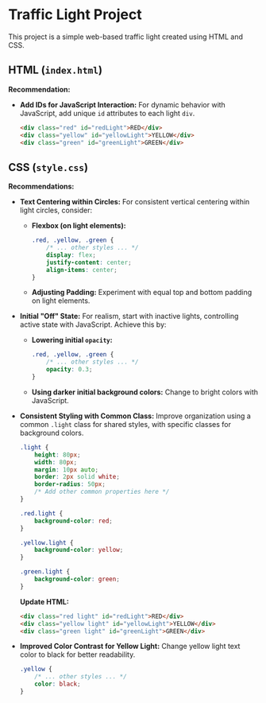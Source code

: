 # Traffic Light Project

This project is a simple web-based traffic light created using HTML and CSS.

## HTML (`index.html`)

**Recommendation:**

* **Add IDs for JavaScript Interaction:** For dynamic behavior with JavaScript, add unique `id` attributes to each light `div`.

    ```html
    <div class="red" id="redLight">RED</div>
    <div class="yellow" id="yellowLight">YELLOW</div>
    <div class="green" id="greenLight">GREEN</div>
    ```

## CSS (`style.css`)

**Recommendations:**

* **Text Centering within Circles:** For consistent vertical centering within light circles, consider:

    * **Flexbox (on light elements):**

        ```css
        .red, .yellow, .green {
            /* ... other styles ... */
            display: flex;
            justify-content: center;
            align-items: center;
        }
        ```

    * **Adjusting Padding:** Experiment with equal top and bottom padding on light elements.

* **Initial "Off" State:** For realism, start with inactive lights, controlling active state with JavaScript. Achieve this by:

    * **Lowering initial `opacity`:**

        ```css
        .red, .yellow, .green {
            /* ... other styles ... */
            opacity: 0.3;
        }
        ```

    * **Using darker initial background colors:** Change to bright colors with JavaScript.

* **Consistent Styling with Common Class:** Improve organization using a common `.light` class for shared styles, with specific classes for background colors.

    ```css
    .light {
        height: 80px;
        width: 80px;
        margin: 10px auto;
        border: 2px solid white;
        border-radius: 50px;
        /* Add other common properties here */
    }

    .red.light {
        background-color: red;
    }

    .yellow.light {
        background-color: yellow;
    }

    .green.light {
        background-color: green;
    }
    ```

    **Update HTML:**

    ```html
    <div class="red light" id="redLight">RED</div>
    <div class="yellow light" id="yellowLight">YELLOW</div>
    <div class="green light" id="greenLight">GREEN</div>
    ```

* **Improved Color Contrast for Yellow Light:** Change yellow light text color to black for better readability.

    ```css
    .yellow {
        /* ... other styles ... */
        color: black;
    }
    ```
